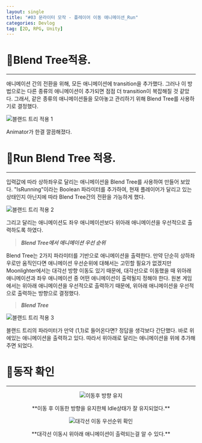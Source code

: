 ```yaml
---
layout: single
title: "#03 문라이터 모작 - 플레이어 이동 애니메이션_Run"
categories: Devlog
tag: [2D, RPG, Unity]
---
```




# 📜Blend Tree적용.

---

애니메이션 간의 전환을 위해, 모든 애니메이션에 transition을 추가했다. 그러나 이 방법으로는 다른 종류의 애니메이션이 추가되면 점점 더 transition이 복잡해질 것 같았다. 그래서, 같은 종류의 애니메이션들을 모아놓고 관리하기 위해 Blend Tree를 사용하기로 결정했다.

<img src="{{site.url}}/images/2023-03-22-2D_RPG_Copy03/블랜드 트리 적용 1.png" alt="블랜드 트리 적용 1" />

Animator가 한결 깔끔해졌다. 



# 📜Run Blend Tree 적용.

---

입력값에 따라 상하좌우로 달리는 애니메이션을 Blend Tree를 사용하여 만들어 보았다. "IsRunning"이라는 Boolean 파라미터를 추가하여, 현재 플레이어가 달리고 있는 상태인지 아닌지에 따라 Blend Tree간의 전환을 가능하게 했다.

<img src="{{site.url}}/images/2023-03-22-2D_RPG_Copy03/블랜드 트리 적용 2.png" alt="블랜드 트리 적용 2" />

그리고 달리는 애니메이션도 좌우 애니메이션보다 위아래 애니메이션을 우선적으로 출력하도록 하였다.



> ***Blend Tree에서 애니메이션 우선 순위***
> 

Blend Tree는 2가지 파라미터를 기반으로 애니메이션을 출력한다. 만약 단순히 상하좌우로만 움직인다면 애니메이션 우선순위에 대해서는 고민할 필요가 없겠지만 Moonlighter에서는 대각선 방향 이동도 있기 때문에, 대각선으로 이동했을 때 위아래 애니메이션과 좌우 애니메이션 중 어떤 애니메이션이 출력될지 정해야 한다. 원본 게임에서는 위아래 애니메이션을 우선적으로 출력하기 때문에, 위아래 애니메이션을 우선적으로 출력하는 방향으로 결정했다.



> ***Blend Tree***
> 

<img src="{{site.url}}/images/2023-03-22-2D_RPG_Copy03/블랜드 트리 적용 3.png" alt="블랜드 트리 적용 3" />

블랜드 트리의 파라미터가 만약 (1,1)로 들어온다면? 정답을 생각보다 간단했다. 바로 위에있는 애니메이션을 출력하고 있다. 따라서 위아래로 달리는 애니메이션을 위에 추가해주면 되었다.



# 📜동작 확인

---

<p align="center"><img src="{{site.url}}/images/2023-03-22-2D_RPG_Copy03/이동후 방향 유지.gif" alt="이동후 방향 유지" /></p>

<center>**이동 후 이동한 방향을 유지한체 Idle상태가 잘 유지되었다.**</center>

<p align="center"><img src="{{site.url}}/images/2023-03-22-2D_RPG_Copy03/대각선 이동 우선순위 확인.gif" alt="대각선 이동 우선순위 확인" /></p>

<center>**대각선 이동시 위아래 애니메이션이 출력되는걸 알 수 있다.**</center>